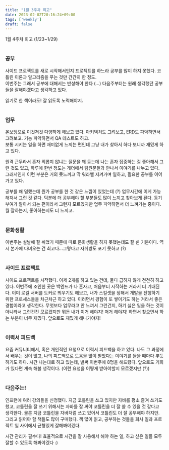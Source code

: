 ```yaml
---
title: "1월 3주차 회고"
date: 2023-02-02T20:16:24+09:00
tags: ['weekly']
draft: false
---
```

1월 4주차 회고 (1/23~1/29)
<!--more--> 

#
### 공부
사이드 프로젝트를 새로 시작해서인지 프로젝트를 하느라 공부를 많이 하지 못했다. 코틀린 이론과 알고리즘을 푸는 것만 간간히 한 정도.  
이번주는 그래서 공부에 대해서는 반성해야 한다 (...) 다음주부터는 원래 생각했던 공부들을 잘해야겠다고 생각하고 있다.  

읽기로 한 책이라도! 잘 읽도록 노력해야지.

#
### 업무
온보딩으로 이것저것 다양하게 해보고 있다. 아키텍처도 그려보고, ERD도 파악하면서 그려보고. 기능 파악하면서 QA 테스트도 하고.  
보통 시키는 일을 하면 재미없게 느끼는 편인데 그냥 내가 찾아서 하다 보니까 재밌게 하고 있다.

원격 근무라서 혼자 외롭지 않냐는 질문을 꽤 듣는데 나는 혼자 집중하는 걸 좋아해서 그런 것도 있고, 하루에 한번 정도는 게더에서 팀원분들과 만나서 이야기를 나누고 있다.
그래서인지 이런 부분은 거의 못느끼고 딱 워라밸 지켜가며 일하고, 필요한 공부를 이어가고 있다.

공부를 왜 덜했는데 뭔가 공부를 한 것 같은 느낌이 있었는데 (?) 업무시간에 이게 가능해져서 그런 것 같다. 덕분에 더 공부해야 할 부분들도 많이 느끼고 찾아보게 된다.
동기 부여가 알아서 되는 편이라서 그런지 모르겠지만 업무 파악하면서 더 느껴가는 중이다. 뭘 잘하는지, 좋아하는지도 더 느끼고.


#
### 문화생활
이번주는 설날에 잘 쉬었기 때문에 따로 문화생활을 하지 못했는데도 잘 쉰 기분이다. 역시 본가에 다녀오는 건 최고다...그렇다고 자취방도 포기 못하고 (?)


#
### 사이드 프로젝트
사이드 프로젝트를 시작했다. 이제 2개를 하고 있는 건데, 둘다 급하지 않게 천천히 하고 있다. 이번주에 조인한 곳은 백엔드가 나 혼자고, 처음부터 시작하는 거라서 더 기대된다.
이미 로컬 서버를 도커로 띄우기도 해보고, 내가 스킬셋을 정해서 개발을 진행하기 위한 프로세스들을 차근차근 하고 있다. 이러면서 경험이 또 쌓이기도 하는 거라서 좋은 경험이라고 생각한다.
무엇보다 업무라고 안 느껴서 그런건지, 하기 싫은 일을 하는 것이 아니라서 그런건진 모르겠지만 뭐든 내가 이거 해야지! 저거 해야지! 하면서 찾으면서 하는 부분이 너무 재밌다.
앞으로도 재밌게 해나가야지!

#
### 이력서 피드백
요즘 커뮤니티에서, 혹은 개인적인 요청으로 이력서 피드백을 하고 있다. 나도 그 과정에서 배우는 것이 많고, 나의 피드백으로 도움을 많이 받았다는 이야기를 들을 때마다 뿌듯하기도 하다.
시간 나는대로 하고 있는데, 벌써 이번주에 8명을 해드렸다. 앞으로도 기회가 있다면 계속 해볼 생각이다. (이런 요청을 어떻게 받아야할지 모르겠지만 (?))

#
### 다음주는!
인프런에 여러 강의들을 신청했다. 지금 코틀린을 쓰고 있지만 자바를 평소 즐겨 쓰기도 했고, 코틀린을 잘 쓰기 위해서는 자바를 잘 써야 코틀린을 더 잘 쓸 수 있을 것 같다고 생각한다.
물론 지금 코틀린을 자바처럼 쓰고 있어서 코틀린도 더 잘 공부해야 하지만. 그리고 읽어야 할 책들도 많이 구매했다. 책 많이 읽고, 공부하는 것들을 회사 일과 프로젝트 일 사이에서 균형있게 잘해봐야겠다.

시간 관리가 필수다! 효율적으로 시간을 잘 사용해서 해야 하는 일, 하고 싶은 일들 모두 잘할 수 있도록 해봐야겠다 :) 